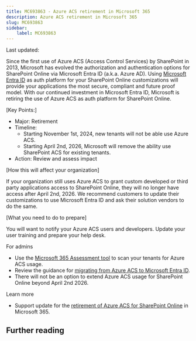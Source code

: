 ```yaml
---
title: MC693863 - Azure ACS retirement in Microsoft 365
description: Azure ACS retirement in Microsoft 365
slug: MC693863
sidebar:
    label: MC693863
---
```



Last updated: 

<p>Since the first use of Azure ACS (Access Control Services) by SharePoint in 2013, Microsoft has evolved the authorization and authentication options for SharePoint Online via Microsoft Entra ID (a.k.a. Azure AD). Using <a href="https://learn.microsoft.com/en-us/azure/active-directory/develop/" target="_blank">Microsoft Entra ID</a> as auth platform for your SharePoint Online customizations will provide your applications the most secure, compliant and future proof model. With our continued investment in Microsoft Entra ID, Microsoft is retiring the use of Azure ACS as auth platform for SharePoint Online. 
</p><p>[Key Points:]</p><ul><li>Major: Retirement</li><li>Timeline:<ul><li>Starting November 1st, 2024, new tenants will not be able use Azure ACS.</li><li>Starting April 2nd, 2026, Microsoft will remove the ability use SharePoint ACS for existing tenants.</li></ul></li><li>Action: Review and assess impact</li></ul><p>[How this will affect your organization] 
</p><p>If your organization still uses Azure ACS to grant custom developed or third party applications access to SharePoint Online, they will no longer have access after April 2nd, 2026. We recommend customers to update their customizations to use Microsoft Entra ID and ask their solution vendors to do the same. 
</p><p>[What you need to do to prepare] 
</p><p>You will want to notify your Azure ACS users and developers. Update your user training and prepare your help desk. 
</p><p>For admins 
</p><ul><li>Use the <a href="https://aka.ms/assessment/addinsacs" target="_blank">Microsoft 365 Assessment tool</a> to scan your tenants for Azure ACS usage. 
</li><li>Review the guidance for <a href="https://aka.ms/retirement/acs/guidance" target="_blank">migrating from Azure ACS to Microsoft Entra ID</a>. 
</li><li>There will not be an option to extend Azure ACS usage for SharePoint Online beyond April 2nd 2026.  
</li></ul><p>Learn more 
</p><ul><li>Support update for the <a href="https://aka.ms/retirement/acs/support" target="_blank">retirement of Azure ACS for SharePoint Online</a> in Microsoft 365.</li></ul>

## Further reading
